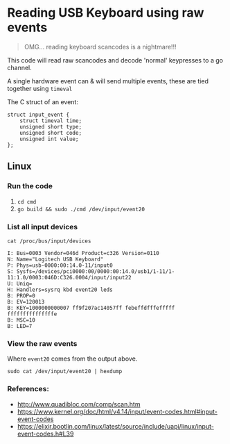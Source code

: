 # Reading USB Keyboard using raw events

> OMG... reading keyboard scancodes is a nightmare!!!

This code will read raw scancodes and decode 'normal' keypresses to a go channel.

A single hardware event can & will send multiple events, these are tied together using `timeval`

The C struct of an event:
```
struct input_event {
	struct timeval time;
	unsigned short type;
	unsigned short code;
	unsigned int value;
};
```

## Linux

### Run the code

1. `cd cmd`
1. `go build && sudo ./cmd /dev/input/event20`

### List all input devices

`cat /proc/bus/input/devices`

```
I: Bus=0003 Vendor=046d Product=c326 Version=0110
N: Name="Logitech USB Keyboard"
P: Phys=usb-0000:00:14.0-11/input0
S: Sysfs=/devices/pci0000:00/0000:00:14.0/usb1/1-11/1-11:1.0/0003:046D:C326.0004/input/input22
U: Uniq=
H: Handlers=sysrq kbd event20 leds 
B: PROP=0
B: EV=120013
B: KEY=1000000000007 ff9f207ac14057ff febeffdfffefffff fffffffffffffffe
B: MSC=10
B: LED=7
```

### View the raw events

Where `event20` comes from the output above.

`sudo cat /dev/input/event20 | hexdump`

### References:

* http://www.quadibloc.com/comp/scan.htm
* https://www.kernel.org/doc/html/v4.14/input/event-codes.html#input-event-codes
* https://elixir.bootlin.com/linux/latest/source/include/uapi/linux/input-event-codes.h#L39
